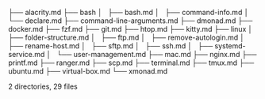 ├── alacrity.md
├── bash
│   ├── bash.md
│   ├── command-info.md
│   └── declare.md
├── command-line-arguments.md
├── dmonad.md
├── docker.md
├── fzf.md
├── git.md
├── htop.md
├── kitty.md
├── linux
│   ├── folder-structure.md
│   ├── ftp.md
│   ├── remove-autologin.md
│   ├── rename-host.md
│   ├── sftp.md
│   ├── ssh.md
│   ├── systemd-service.md
│   └── user-management.md
├── mac.md
├── nginx.md
├── printf.md
├── ranger.md
├── scp.md
├── terminal.md
├── tmux.md
├── ubuntu.md
├── virtual-box.md
└── xmonad.md

2 directories, 29 files
